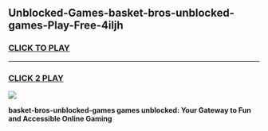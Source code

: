
## Unblocked-Games-basket-bros-unblocked-games-Play-Free-4iljh
<h3>
<a href="https://premium76.site?title=basket-bros-unblocked-games&ref=23A">CLICK TO PLAY</a></h3>
<hr>

<h3>
<a href="https://premium76.site?title=basket-bros-unblocked-games&ref=23A">CLICK 2 PLAY</a>
  
</h3>

<a href="https://premium76.site?title=basket-bros-unblocked-games&ref=23A"><img src="https://clearcache.store/games.png"></a>


**basket-bros-unblocked-games games unblocked: Your Gateway to Fun and Accessible Online Gaming**
